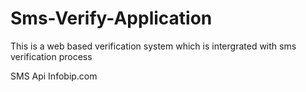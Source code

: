 # Sms-Verify-Application
This is a web based verification system which is intergrated with sms verification process

SMS Api Infobip.com


